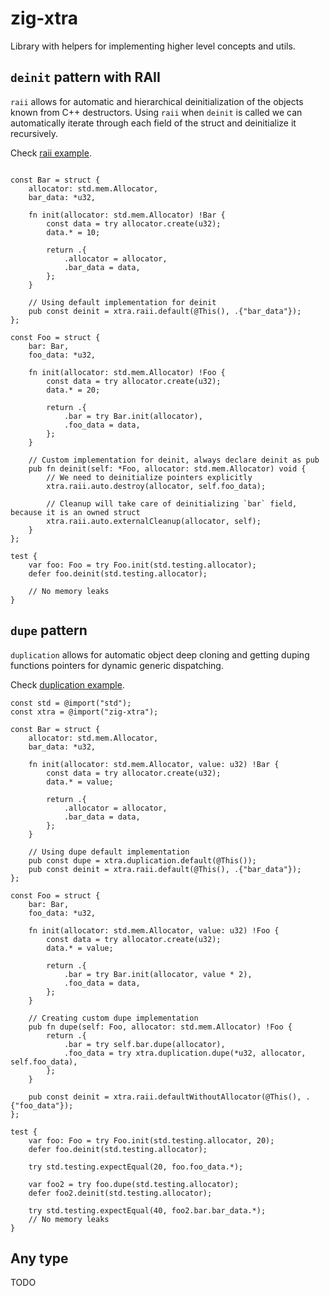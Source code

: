 # zig-xtra

Library with helpers for implementing higher level concepts and utils.

## `deinit` pattern with RAII

`raii` allows for automatic and hierarchical deinitialization of the objects known from C++ destructors. Using `raii` when
`deinit` is called we can automatically iterate through each field of the struct and deinitialize it recursively.

Check [raii example](examples/raii-example.zig).

```zig

const Bar = struct {
    allocator: std.mem.Allocator,
    bar_data: *u32,

    fn init(allocator: std.mem.Allocator) !Bar {
        const data = try allocator.create(u32);
        data.* = 10;

        return .{
            .allocator = allocator,
            .bar_data = data,
        };
    }

    // Using default implementation for deinit
    pub const deinit = xtra.raii.default(@This(), .{"bar_data"});
};

const Foo = struct {
    bar: Bar,
    foo_data: *u32,

    fn init(allocator: std.mem.Allocator) !Foo {
        const data = try allocator.create(u32);
        data.* = 20;

        return .{
            .bar = try Bar.init(allocator),
            .foo_data = data,
        };
    }

    // Custom implementation for deinit, always declare deinit as pub
    pub fn deinit(self: *Foo, allocator: std.mem.Allocator) void {
        // We need to deinitialize pointers explicitly
        xtra.raii.auto.destroy(allocator, self.foo_data);

        // Cleanup will take care of deinitializing `bar` field, because it is an owned struct
        xtra.raii.auto.externalCleanup(allocator, self);
    }
};

test {
    var foo: Foo = try Foo.init(std.testing.allocator);
    defer foo.deinit(std.testing.allocator);

    // No memory leaks
}
```

## `dupe` pattern

`duplication` allows for automatic object deep cloning and getting duping functions pointers for dynamic generic dispatching.

Check [duplication example](examples/duplication-example.zig).

```zig
const std = @import("std");
const xtra = @import("zig-xtra");

const Bar = struct {
    allocator: std.mem.Allocator,
    bar_data: *u32,

    fn init(allocator: std.mem.Allocator, value: u32) !Bar {
        const data = try allocator.create(u32);
        data.* = value;

        return .{
            .allocator = allocator,
            .bar_data = data,
        };
    }

    // Using dupe default implementation
    pub const dupe = xtra.duplication.default(@This());
    pub const deinit = xtra.raii.default(@This(), .{"bar_data"});
};

const Foo = struct {
    bar: Bar,
    foo_data: *u32,

    fn init(allocator: std.mem.Allocator, value: u32) !Foo {
        const data = try allocator.create(u32);
        data.* = value;

        return .{
            .bar = try Bar.init(allocator, value * 2),
            .foo_data = data,
        };
    }

    // Creating custom dupe implementation
    pub fn dupe(self: Foo, allocator: std.mem.Allocator) !Foo {
        return .{
            .bar = try self.bar.dupe(allocator),
            .foo_data = try xtra.duplication.dupe(*u32, allocator, self.foo_data),
        };
    }

    pub const deinit = xtra.raii.defaultWithoutAllocator(@This(), .{"foo_data"});
};

test {
    var foo: Foo = try Foo.init(std.testing.allocator, 20);
    defer foo.deinit(std.testing.allocator);

    try std.testing.expectEqual(20, foo.foo_data.*);

    var foo2 = try foo.dupe(std.testing.allocator);
    defer foo2.deinit(std.testing.allocator);

    try std.testing.expectEqual(40, foo2.bar.bar_data.*);
    // No memory leaks
}
```

## Any type

TODO
